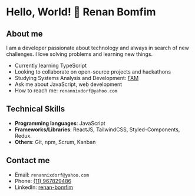 # Hello, World! 👋 Renan Bomfim

## About me

I am a developer passionate about technology and always in search of new challenges. I love solving problems and learning new things.

- Currently learning TypeScript
- Looking to collaborate on open-source projects and hackathons
- Studying Systems Analysis and Development: [FAM](https://www.vemprafam.com.br/)
- Ask me about JavaScript, web development
- How to reach me: `renannixdorf@yahoo.com`

## Technical Skills

- **Programming languages**: JavaScript
- **Frameworks/Libraries**: ReactJS, TailwindCSS, Styled-Components, Redux.
- **Others**: Git, npm, Scrum, Kanban

## Contact me

- Email:  `renannixdorf@yahoo.com`
- Phone: [(11) 967829486](tel:+5511967829486)
- LinkedIn: [renan-bomfim](https://www.linkedin.com/in/renan-bomfim-435a5a2b7/)


